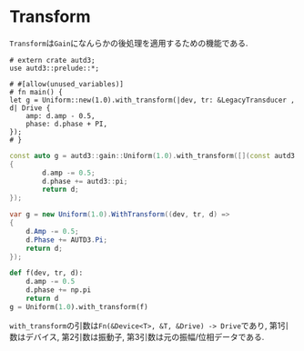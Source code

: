 # Transform

`Transform`は`Gain`になんらかの後処理を適用するための機能である.

```rust,edition2021
# extern crate autd3;
use autd3::prelude::*;

# #[allow(unused_variables)]
# fn main() {
let g = Uniform::new(1.0).with_transform(|dev, tr: &LegacyTransducer , d| Drive {
    amp: d.amp - 0.5,
    phase: d.phase + PI,
});
# }
```

```cpp
const auto g = autd3::gain::Uniform(1.0).with_transform([](const autd3::Device& dev, const autd3::Transducer& tr,  autd3::Drive d) -> autd3::Drive
{
        d.amp -= 0.5;
        d.phase += autd3::pi;
        return d;
});
```

```cs
var g = new Uniform(1.0).WithTransform((dev, tr, d) =>
{
    d.Amp -= 0.5;
    d.Phase += AUTD3.Pi;
    return d;
});
```

```python
def f(dev, tr, d):
    d.amp -= 0.5
    d.phase += np.pi
    return d
g = Uniform(1.0).with_transform(f)
```

`with_transform`の引数は`Fn(&Device<T>, &T, &Drive) -> Drive`であり, 第1引数はデバイス, 第2引数は振動子, 第3引数は元の振幅/位相データである.
